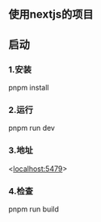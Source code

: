 ## 使用nextjs的项目

## 启动
### 1.安装 
pnpm install 
### 2.运行
pnpm run dev
### 3.地址
<[localhost:5479](http://localhost:5479)>
### 4.检查
pnpm run build
